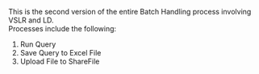 This is the second version of the entire Batch Handling process involving VSLR and LD.\
Processes include the following:
1) Run Query
2) Save Query to Excel File
3) Upload File to ShareFile